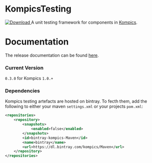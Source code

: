 # KompicsTesting 
[ ![Download](https://api.bintray.com/packages/kompics/Maven/kompics-testing/images/download.svg) ](https://bintray.com/kompics/Maven/kompics-testing/_latestVersion)
A unit testing framework for components in [Kompics](http://kompics.sics.se/).

# Documentation

The release documentation can be found [here](http://kompics.sics.se/current/tutorial/testing/basics/basics.html).

### Current Version
`0.3.0` for Kompics `1.0.+`

### Dependencies
Kompics testing artefacts are hosted on bintray.
To fecth them, add the following to either your maven `settings.xml` or your projects `pom.xml`:
```xml
<repositories>
    <repository>
        <snapshots>
            <enabled>false</enabled>
        </snapshots>
        <id>bintray-kompics-Maven</id>
        <name>bintray</name>
        <url>https://dl.bintray.com/kompics/Maven</url>
    </repository>
</repositories>
```
